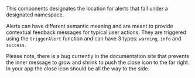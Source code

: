 This components designates the location for alerts that fall under a designated namespace.

Alerts can have different semantic meaning and are meant to provide contextual feedback messages for typical user actions. They are triggered using the `triggerAlert` function and can have 3 types: `warning`, `info` and `success`.

Please note, there is a bug currently in the documentation site that prevents the inner message to grow and shrink to push the close icon to the far right. In your app the close icon should be all the way to the side.

